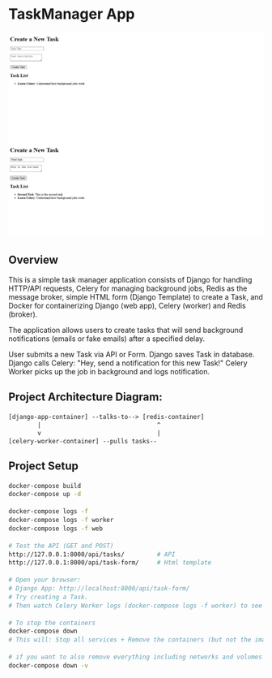 # TaskManager App

![screen](ss1.png)
<br>
![screen](ss2.png)

## Overview
This is a simple task manager application consists of Django for handling HTTP/API requests, Celery for managing background jobs, Redis as the message broker, simple HTML form (Django Template) to create a Task, and Docker for containerizing Django (web app), Celery (worker) and Redis (broker).

The application allows users to create tasks that will send background notifications (emails or fake emails) after a specified delay. 

User submits a new Task via API or Form. Django saves Task in database. Django calls Celery: "Hey, send a notification for this new Task!" Celery Worker picks up the job in background and logs notification.

## Project Architecture Diagram:
```less
[django-app-container] --talks-to--> [redis-container]
        |                                ^
        v                                |
[celery-worker-container] --pulls tasks-- 
```

## Project Setup
```bash
docker-compose build
docker-compose up -d

docker-compose logs -f
docker-compose logs -f worker
docker-compose logs -f web

# Test the API (GET and POST) 
http://127.0.0.1:8000/api/tasks/         # API
http://127.0.0.1:8000/api/task-form/     # Html template

# Open your browser:
# Django App: http://localhost:8000/api/task-form/
# Try creating a Task.
# Then watch Celery Worker logs (docker-compose logs -f worker) to see background processing happen!

# To stop the containers
docker-compose down
# This will: Stop all services + Remove the containers (but not the images or volumes unless you specify)

# if you want to also remove everything including networks and volumes (careful!):
docker-compose down -v

```


